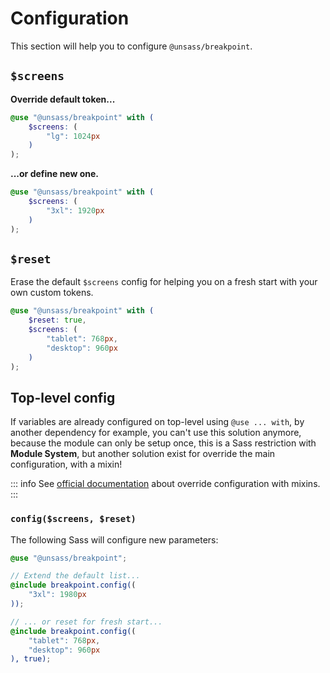# Configuration

This section will help you to configure `@unsass/breakpoint`.

## `$screens`

**Override default token...**

```scss
@use "@unsass/breakpoint" with (
    $screens: (
        "lg": 1024px
    )
);
```

**...or define new one.**

```scss
@use "@unsass/breakpoint" with (
    $screens: (
        "3xl": 1920px
    )
);
```

## `$reset`

Erase the default `$screens` config for helping you on a fresh start with your own custom tokens.

```scss
@use "@unsass/breakpoint" with (
    $reset: true,
    $screens: (
        "tablet": 768px,
        "desktop": 960px
    )
);
```

## Top-level config

If variables are already configured on top-level using `@use ... with`, by another dependency for example, you can't use
this solution anymore, because the module can only be setup once, this is a Sass restriction with **Module System**, but
another solution exist for override the main configuration, with a mixin!

::: info
See [official documentation](https://sass-lang.com/documentation/at-rules/use#with-mixins) about override configuration
with mixins.
:::

### `config($screens, $reset)`

The following Sass will configure new parameters:

```scss
@use "@unsass/breakpoint";

// Extend the default list...
@include breakpoint.config((
    "3xl": 1980px
));

// ... or reset for fresh start...
@include breakpoint.config((
    "tablet": 768px,
    "desktop": 960px
), true);
```
